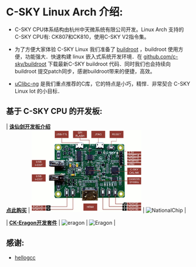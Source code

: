 C-SKY Linux Arch 介绍:
===

* C-SKY CPU体系结构由杭州中天微系统有限公司开发。Linux Arch 支持的 C-SKY CPU有: CK807和CK810，使用C-SKY V2指令集。

* 为了方便大家体验 C-SKY Linux 我们准备了 [buildroot](https://buildroot.org) ，buildroot 使用方便，功能强大．快速构建 linux 嵌入式系统开发环境．在 [github.com/c-sky/buildroot](https://github.com/c-sky/buildroot) 下载最新C-SKY buildroot 代码．同时我们也会持续向 buildroot 提交patch同步，感谢buildroot带来的便捷，高效。

* [uClibc-ng](https://uclibc-ng.org) 是我们重点推荐的C库，它的特点是小巧，精悍．非常契合 C-SKY Linux Iot 的小目标．

基于 C-SKY CPU 的开发板:
---

| **[诛仙剑开发板介绍](docs/gx6605s.md)**<br>**[点此购买](https://item.taobao.com/item.htm?spm=a1z10.1-c.w4004-13250088290.6.4b1f9628jKW8o8&id=556322544984)** | <img src="images/gx6605s_0.gif" alt="gx6605s" /> | <img src="http://www.nationalchip.com/static/web/img/logo.png" alt="NationalChip" /> |

[^_^]:
| **[CK-Eragon开发套件](docs/eragon.md)** | <img src="images/eragon_0.gif" alt="eragon" /> | <img src="images/eragon_logo.png" alt="Eragon" /> |

感谢:
---

* [hellogcc](https://hellogcc.org/)

